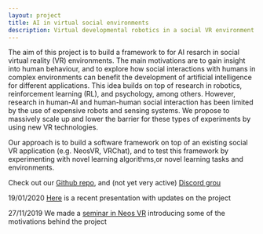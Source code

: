 ```yaml
---
layout: project
title: AI in virtual social environments
description: Virtual developmental robotics in a social VR environment
---
```


The aim of this project is to build a framework to for AI resarch in social virtual reality (VR) environments. The main motivations are to gain insight into human behaviour, and to explore how social interactions with humans in complex environments can benefit the development of artificial intelligence for different applications. This idea builds on top of research in robotics, reinforcement learning (RL), and psychology, among others. However, research in human-AI and human-human social interaction has been limited by the use of expensive robots and sensing systems. We propose to massively scale up and lower the barrier for these types of experiments by using new VR technologies.

Our approach is to build a software framework on top of an existing social VR application (e.g. NeosVR, VRChat), and to test this framework by experimenting with novel learning algorithms,or novel learning tasks and environments.

Check out our [Github repo](https://github.com/oxai/vrai/), and (not yet very active) [Discord grou](discord.gg/HQ8Crcw)

19/01/2020 [Here](https://docs.google.com/presentation/d/14MJaKdafemxts-YRQCGNhMf2y789H2o_tYC0uxZuBHk/edit?usp=sharing) is a recent presentation with updates on the project

27/11/2019 We made a [seminar in Neos VR](https://www.youtube.com/watch?v=zReWBVZBuas&t=3205) introducing some of the motivations behind the project

<!--and state-of-the-art learning techniques such as algorithms based on intrinsic motivation and curiosity, imitation learning, -->

<!--which have shown a lot of promise on efficiently learning complex behavior in rich environments [Oudeyer 2018](https://arxiv.org/abs/1802.10546)-->
